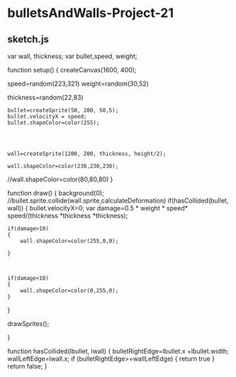 # bulletsAndWalls-Project-21

sketch.js
----------------

var wall, thickness;
var bullet,speed, weight;

function setup() {
  createCanvas(1600, 400);

  speed=random(223,321)
  weight=random(30,52)


  thickness=random(22,83)




  
    bullet=createSprite(50, 200, 50,5);  
    bullet.velocityX = speed;
    bullet.shapeColor=color(255);

 
  	
    
    wall=createSprite(1200, 200, thickness, height/2);  

    wall.shapeColor=color(230,230,230);
  //wall.shapeColor=color(80,80,80)
}


function draw() {
  background(0);  
  //bullet.sprite.collide(wall.sprite,calculateDeformation)
  if(hasCollided(bullet, wall))
  {
  	bullet.velocityX=0;
  	var damage=0.5 * weight * speed* speed/(thickness *thickness *thickness);

  	
	if(damage>10)
	{
		wall.shapeColor=color(255,0,0);
		
	}

	

	if(damage<10)
	{
		wall.shapeColor=color(0,255,0);
	}
	
  }


  drawSprites();
 
}


function hasCollided(lbullet, lwall)
{
	bulletRightEdge=lbullet.x +lbullet.width;
	wallLeftEdge=lwall.x;
	if (bulletRightEdge>=wallLeftEdge)
	{
		return true
	}
	return false;
}
